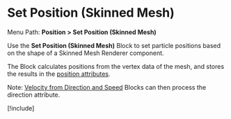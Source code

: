 # Set Position (Skinned Mesh)

Menu Path: **Position > Set Position (Skinned Mesh)**

Use the **Set Position (Skinned Mesh)** Block to set particle positions based on the shape of a Skinned Mesh Renderer component.

The Block calculates positions from the vertex data of the mesh, and stores the results in the [position attributes](Reference-Attributes.md).

Note: [Velocity from Direction and Speed](Block-VelocityFromDirection&Speed(NewDirection).md) Blocks can then process the direction attribute.

[!include[](Snippets/Block-SetPosition.md)]

